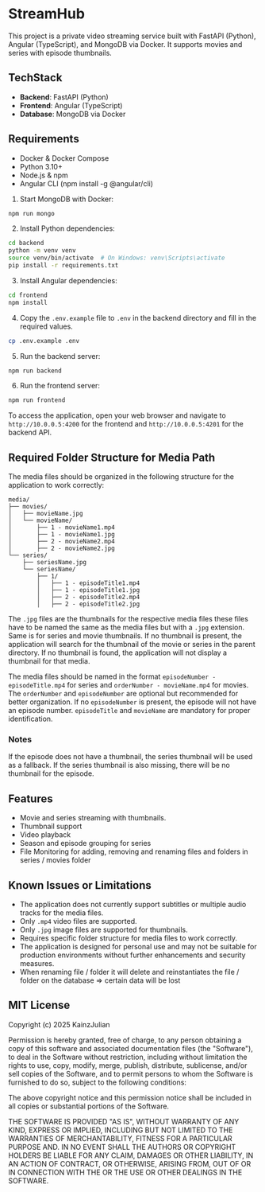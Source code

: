 
# StreamHub

This project is a private video streaming service built with FastAPI (Python), Angular (TypeScript), and MongoDB via Docker. It supports movies and series with episode thumbnails.

## TechStack

- **Backend**: FastAPI (Python)
- **Frontend**: Angular (TypeScript)
- **Database**: MongoDB via Docker

## Requirements

- Docker & Docker Compose
- Python 3.10+
- Node.js & npm
- Angular CLI (npm install -g @angular/cli)

1. Start MongoDB with Docker:

```bash
npm run mongo
```

2. Install Python dependencies:

```bash
cd backend
python -m venv venv
source venv/bin/activate  # On Windows: venv\Scripts\activate
pip install -r requirements.txt
```

3. Install Angular dependencies:

```bash
cd frontend
npm install
```

4. Copy the `.env.example` file to `.env` in the backend directory and fill in the required values.

```bash
cp .env.example .env
```

5. Run the backend server:

```bash
npm run backend
```

6. Run the frontend server:

```bash
npm run frontend
```

To access the application, open your web browser and navigate to `http://10.0.0.5:4200` for the frontend and `http://10.0.0.5:4201` for the backend API.

## Required Folder Structure for Media Path

The media files should be organized in the following structure for the application to work correctly:

``` text
media/
├── movies/
│   ├── movieName.jpg
│   └── movieName/
│       ├── 1 - movieName1.mp4
│       ├── 1 - movieName1.jpg
│       ├── 2 - movieName2.mp4
│       ├── 2 - movieName2.jpg
└── series/
    ├── seriesName.jpg
    └── seriesName/
        ├── 1/
        │   ├── 1 - episodeTitle1.mp4
        │   ├── 1 - episodeTitle1.jpg
        │   ├── 2 - episodeTitle2.mp4
        │   ├── 2 - episodeTitle2.jpg
```

The `.jpg` files are the thumbnails for the respective media files these files have to be named the same as the media files but with a `.jpg` extension. Same is for series and movie thumbnails. If no thumbnail is present, the application will search for the thumbnail of the movie or series in the parent directory. If no thumbnail is found, the application will not display a thumbnail for that media.

The media files should be named in the format `episodeNumber - episodeTitle.mp4` for series and `orderNumber - movieName.mp4` for movies. The `orderNumber` and `episodeNumber` are optional but recommended for better organization. If no `episodeNumber` is present, the episode will not have an episode number. `episodeTitle` and `movieName` are mandatory for proper identification.

### Notes

If the episode does not have a thumbnail, the series thumbnail will be used as a fallback. If the series thumbnail is also missing, there will be no thumbnail for the episode.

## Features

- Movie and series streaming with thumbnails.
- Thumbnail support
- Video playback
- Season and episode grouping for series
- File Monitoring for adding, removing and renaming files and folders in series / movies folder

## Known Issues or Limitations

- The application does not currently support subtitles or multiple audio tracks for the media files.
- Only `.mp4` video files are supported.
- Only `.jpg` image files are supported for thumbnails.
- Requires specific folder structure for media files to work correctly.
- The application is designed for personal use and may not be suitable for production environments without further enhancements and security measures.
- When renaming file / folder it will delete and reinstantiates the file / folder on the database => certain data will be lost

## MIT License

Copyright (c) 2025 KainzJulian

Permission is hereby granted, free of charge, to any person obtaining a copy of this software and associated documentation files (the "Software"), to deal in the Software without restriction, including without limitation the rights to use, copy, modify, merge, publish, distribute, sublicense, and/or sell copies of the Software, and to permit persons to whom the Software is furnished to do so, subject to the following conditions:

The above copyright notice and this permission notice shall be included in all copies or substantial portions of the Software.

THE SOFTWARE IS PROVIDED "AS IS", WITHOUT WARRANTY OF ANY KIND, EXPRESS OR IMPLIED, INCLUDING BUT NOT LIMITED TO THE WARRANTIES OF MERCHANTABILITY, FITNESS FOR A PARTICULAR PURPOSE AND. IN NO EVENT SHALL THE AUTHORS OR COPYRIGHT HOLDERS BE LIABLE FOR ANY CLAIM, DAMAGES OR OTHER LIABILITY, IN AN ACTION OF CONTRACT, OR OTHERWISE, ARISING FROM, OUT OF OR IN CONNECTION WITH THE OR THE USE OR OTHER DEALINGS IN THE SOFTWARE.
